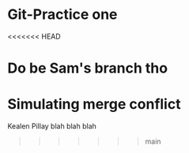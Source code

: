 # Git-Practice one

<<<<<<< HEAD
# Do be Sam's branch tho

Simulating merge conflict
=======
Kealen Pillay blah blah blah
>>>>>>> main

